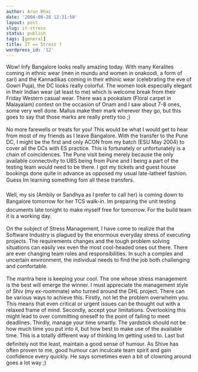 ```yaml
---
author: Arun Bhai
date: '2004-08-28 12:31:50'
layout: post
slug: it-stress
status: publish
tags: [general]
title: IT == Stress ?
wordpress_id: '12'
---
```


Wow! Infy Bangalore looks really amazing today. With many Keralites coming in ethnic wear (men in mundu and women in onakoodi, a form of sari) and the Kannadikas coming in their ethinic wear (celebrating the eve of Gowri Puja), the DC looks really colorful. The women look especially elegant in their Indian wear (at least to me) which is welcome break from their Friday Western casual wear. There was a pookalam (Floral carpet in Malayalam) contest on the occasion of Onam and I saw about 7-8 ones, some very well done. Mallus make their mark wherever they go, but this goes to say that those marks are really pretty too ;)<br /><br />No more farewells or treats for you! This would be what I would get to hear from most of my friends as I leave Bangalore. With the transfer to the Pune DC, I might be the first and only ACON from my batch (ESU May 2004) to cover all the DCs with ES practice. This is fortunately or unfortunately is a chain of coincidences. The Pune visit being merely because the only available connectivity to UBS being from Pune and I being a part of the testing team would need to be there. I got my tickets and guest house bookings done quite in advance as opposed my usual late-latheef fashion. Guess Im learning something fom all these transfers.<br /><br />Well, my sis (Ambily or Sandhya as I prefer to call her) is coming down to Bangalore tomorrow for her TCS walk-in. Im preparing the unit testing documents late tonight to make myself free for tomorrow. For the build team it is a working day.<br /><br />On the subject of Stress Management, I have come to realize that the Software Industry is plagued by the enormous everyday stress of executing projects. The requirements changes and the tough problem solving situations can easily vex even the most cool-headed ones out there. There are ever changing team roles and responsibilities. In such a complex and uncertain environment, the individual needs to find the job both challenging and comfortable.<br /><br />The mantra here is keeping your cool. The one whose stress management is the best will emerge the winner. I must appreciate the management style of Shiv (my ex-roommate) who turned around the DHL project. There can be various ways to achieve this. Firstly, not let the problem overwhelm you. This means that even critical or urgent issues can be thought out with a relaxed frame of mind. Secondly, accept your limitations. Overlooking this might lead to over committing oneself to the point of failing to meet deadlines. Thirdly, manage your time smartly. The yardstick should not be how much time you put into it, but how best to make use of the available time. This is a totally different way of thinking Im getting used to. Last but definitely not the least, maintain a good sense of humour. As Shive has often proven to me, good humour can inculcate team spirit and gain confidence every quickly. He says sometimes even a bit of clowning around goes a lot way ;)<br />
